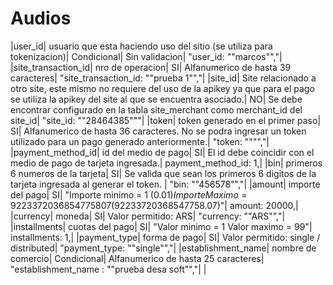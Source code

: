 # Audios
|user_id|		usuario que esta haciendo uso del sitio (se utiliza para tokenizacion)|		Condicional|		Sin validacion|		"user_id: ""marcos"","|
|site_transaction_id|		nro de operacion|		SI|		Alfanumerico de hasta 39 caracteres|		"site_transaction_id: ""prueba 1"","|
|site_id|		Site relacionado a otro site, este mismo no requiere del uso de la apikey ya que para el pago se utiliza la apikey del site al que se encuentra asociado.|		NO|		Se debe encontrar configurado en la tabla site_merchant como merchant_id del site_id|		"site_id: ""28464385"""|
|token|		token generado en el primer paso|		SI|		Alfanumerico de hasta 36 caracteres. No se podra ingresar un token utilizado para un  pago generado anteriormente.|		"token: """","|
|payment_method_id|		id del medio de pago|		SI|		El id debe coincidir con el medio de pago de tarjeta ingresada.|		payment_method_id: 1,|
|bin|		primeros 6 numeros de la tarjeta|		SI|		Se valida que sean los primeros 6 digitos de la tarjeta ingresada al generar el token. |		"bin: ""456578"","|
|amount|		importe del pago|		SI|		"Importe minimo = 1 ($0.01)
Importe Maximo = 9223372036854775807 ($92233720368547758.07)"|		amount: 20000,|
|currency|		moneda|		SI|		Valor permitido: ARS|		"currency: ""ARS"","|
|installments|		cuotas del pago|		SI|		"Valor minimo = 1 
Valor maximo = 99"|		installments: 1,|
|payment_type|		forma de pago|		SI|		Valor permitido: single / distributed|		"payment_type: ""single"","|
|establishment_name|		nombre de comercio|		Condicional|		Alfanumerico de hasta 25 caracteres|		"establishment_name : ""prueba desa soft"","|
|
